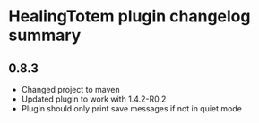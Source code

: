 # HealingTotem plugin changelog summary

## 0.8.3
* Changed project to maven
* Updated plugin to work with 1.4.2-R0.2
* Plugin should only print save messages if not in quiet mode
